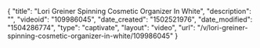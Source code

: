 {
    "title": "Lori Greiner Spinning Cosmetic Organizer In White",
    "description": "",
    "videoid": "109986045",
    "date_created": "1502521976",
    "date_modified": "1504286774",
    "type": "captivate",
    "layout": "video",
    "url": "\/v\/lori-greiner-spinning-cosmetic-organizer-in-white\/109986045"
}